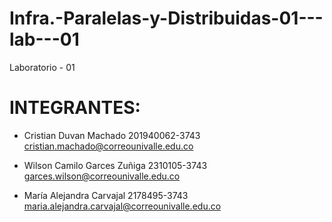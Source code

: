 # Infra.-Paralelas-y-Distribuidas-01---lab---01
Laboratorio - 01

# INTEGRANTES:

* Cristian Duvan Machado 201940062-3743 <a href="mailto::cristian.machado@correounivalle.edu.co">cristian.machado@correounivalle.edu.co</a>

* Wilson Camilo Garces Zuñiga 2310105-3743 <a href="mailto::garces.wilson@correounivalle.edu.co">garces.wilson@correounivalle.edu.co</a>

* María Alejandra Carvajal 2178495-3743 <a href="mailto::maria.alejandra.carvajal@correounivalle.edu.co">maria.alejandra.carvajal@correounivalle.edu.co<a>
